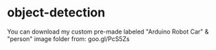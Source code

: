 # object-detection

You can download my custom pre-made labeled "Arduino Robot Car" & "person" image folder from: goo.gl/PcS5Zs
